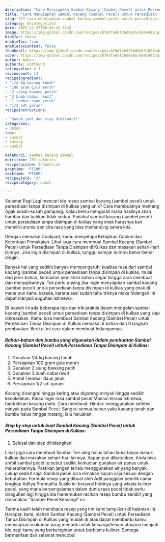 ```yaml
---
description: "Cara Menyiapkan Sambal Kacang (Sambel Pecel) untuk Persediaan Tanpa Disimpan di Kulkas yang Lezat Sekali, Sempurna"
title: "Cara Menyiapkan Sambal Kacang (Sambel Pecel) untuk Persediaan Tanpa Disimpan di Kulkas yang Lezat Sekali, Sempurna"
slug: 917-cara-menyiapkan-sambal-kacang-sambel-pecel-untuk-persediaan-tanpa-disimpan-di-kulkas-yang-lezat-sekali-sempurna
category: Uncategorized
date: 2022-12-27T00:08:42.744Z
image: https://img-global.cpcdn.com/recipes/b78dfe65f26d0a65/680x482cq70/sambal-kacang-sambel-pecel-untuk-persediaan-tanpa-disimpan-di-kulkas-foto-resep-utama.jpg
hideToc: false
enableToc: true
enableTocContent: false
thumbnail: https://img-global.cpcdn.com/recipes/b78dfe65f26d0a65/680x482cq70/sambal-kacang-sambel-pecel-untuk-persediaan-tanpa-disimpan-di-kulkas-foto-resep-utama.jpg
cover: https://img-global.cpcdn.com/recipes/b78dfe65f26d0a65/680x482cq70/sambal-kacang-sambel-pecel-untuk-persediaan-tanpa-disimpan-di-kulkas-foto-resep-utama.jpg
author: Admin
authorAv: notfound
ratingvalue: 4.3
reviewcount: 13
recipeingredient:
- "1/4 kg kacang tanah"
- "100 gram gula merah"
- "2 siung bawang putih"
- "3 buah cabai rawit"
- "1 lembar daun jeruk"
- "1/2 sdt garam"
recipeinstructions:

- "Sudah jadi dan siap dinikmati!"
categories:
- Resep
tags:
- sambal
- kacang
- sambel

katakunci: sambal kacang sambel 
nutrition: 283 calories
recipecuisine: Indonesian
preptime: "PT18M"
cooktime: "PT60M"
recipeyield: "2"
recipecategory: Lunch

---
```



Selamat Pagi Lagi mencari ide resep sambal kacang (sambel pecel) untuk persediaan tanpa disimpan di kulkas yang unik? Cara membuatnya memang Agak susah-susah gampang. Kalau keliru mengolah maka hasilnya akan hambar dan bahkan tidak sedap. Padahal sambal kacang (sambel pecel) untuk persediaan tanpa disimpan di kulkas yang enak harusnya kan memiliki aroma dan cita rasa yang bisa memancing selera kita.


Dengan memakai Cookpad, kamu menyetujui Kebijakan Cookie dan Ketentuan Pemakaian. Lihat juga cara membuat Sambal Kacang (Sambel Pecel) untuk Persediaan Tanpa Disimpan di Kulkas dan masakan sehari-hari lainnya. Jika ingin disimpan di kulkas, tunggu sampai bumbu benar-benar dingin.

Banyak hal yang sedikit banyak mempengaruhi kualitas rasa dari sambal kacang (sambel pecel) untuk persediaan tanpa disimpan di kulkas, mulai dari jenis bahan, kemudian pemilihan bahan segar hingga cara membuat dan menyajikannya. Tak perlu pusing jika ingin menyiapkan sambal kacang (sambel pecel) untuk persediaan tanpa disimpan di kulkas yang enak di mana pun kamu berada, karena asal sudah tahu triknya maka hidangan ini dapat menjadi suguhan istimewa.


Di bawah ini ada beberapa tips dan trik praktis dalam mengolah sambal kacang (sambel pecel) untuk persediaan tanpa disimpan di kulkas yang siap dikreasikan. Kamu bisa membuat Sambal Kacang (Sambel Pecel) untuk Persediaan Tanpa Disimpan di Kulkas memakai 6 bahan dan 0 langkah pembuatan. Berikut ini cara dalam membuat hidangannya.

<!--inarticleads1-->

##### Bahan-bahan dan bumbu yang digunakan dalam pembuatan Sambal Kacang (Sambel Pecel) untuk Persediaan Tanpa Disimpan di Kulkas:

1. Gunakan 1/4 kg kacang tanah
1. Persiapkan 100 gram gula merah
1. Gunakan 2 siung bawang putih
1. Gunakan 3 buah cabai rawit
1. Ambil 1 lembar daun jeruk
1. Persiapkan 1/2 sdt garam


Kacang disangrai hingga kering atau digoreng minyak hingga sedikit kecokelatan. Kalau ingin rasa sambal pecel Madiun terasa istimewa, tambahkan kacang mete. Cara membuat: Hindari menggunakan setetes minyak pada Sambal Pecel. Sangrai semua bahan yaitu kacang tanah dan bumbu halus hingga matang, lalu haluskan. 

<!--inarticleads2-->

##### Step by step untuk buat Sambal Kacang (Sambel Pecel) untuk Persediaan Tanpa Disimpan di Kulkas:


1. Selesai dan siap dihidangkan!

Lihat juga cara membuat Sambal Teri uleg halus tahan lama tanpa masuk kulkas dan masakan sehari-hari lainnya. Kapan pun dibutuhkan, Anda bisa ambil sambal pecel tersebut sedikit kemudian gunakan air panas untuk melarutkannya. Pastikan jangan terlalu menggunakan air yang banyak, cukup sedikit saja. Sambal pecel bisa dimakan kapan saja sesuai dengan kebutuhan. Formula resep yang dibuat oleh Adit panggilan pemilik nama lengkap Aditya Pramudita Susilo ini berawal hobinya yang wisata kuliner pecel, yang mana berpengalaman dalam dunia rasa pecel tidak perlu diragukan lagi hingga dia menemukan racikan resep bumbu sendiri yang dinamakan &#34;Sambel Pecel Kemangi&#34; ini. 

Terima kasih telah membaca resep yang tim kami tampilkan di halaman ini. Harapan kami, olahan Sambal Kacang (Sambel Pecel) untuk Persediaan Tanpa Disimpan di Kulkas yang mudah di atas dapat membantu kamu menyiapkan makanan yang menarik untuk keluarga/teman ataupun menjadi ide bagi kamu yang berkeinginan untuk berbisnis kuliner. Semoga bermanfaat dan selamat mencoba!
